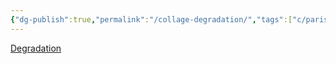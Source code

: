 ```yaml
---
{"dg-publish":true,"permalink":"/collage-degradation/","tags":["c/paris-collage","c/planet","c/world","c/man","c/homeless","c/blue","c/earth"],"created":"2024-01-01T16:24:56.649-05:00","updated":"2024-01-01T17:16:46.553-05:00"}
---
```



[Degradation](https://www.instagram.com/p/BzJi4OdhGoG/)